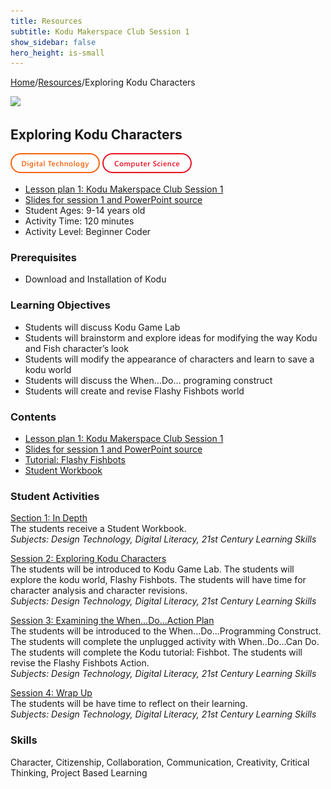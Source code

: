 ```yaml
---
title: Resources
subtitle: Kodu Makerspace Club Session 1
show_sidebar: false
hero_height: is-small
---
```


[Home](..)/[Resources](.)/Exploring Kodu Characters

[![](https://www.kodugamelab.com/API/Thumbnail?world=RysBpPUArUOXRWgV_F5P7A==)](https://worlds.kodugamelab.com/world/RysBpPUArUOXRWgV_F5P7A==)

## Exploring Kodu Characters
![Digital Technology](dt.png) ![Computer Science](cs.png)

* [Lesson plan 1: Kodu Makerspace Club Session 1](LG_Session_1_KODU_Makerspace.pdf)
* [Slides for session 1 and PowerPoint source](PPT_Session1_Kodu_Makerspace.pdf)
* Student Ages: 9-14 years old
* Activity Time: 120 minutes
* Activity Level: Beginner Coder

### Prerequisites 
* Download and Installation of Kodu

### Learning Objectives
* Students will discuss Kodu Game Lab
* Students will brainstorm and explore ideas for modifying the way Kodu and Fish character’s look
* Students will modify the appearance of characters and learn to save a kodu world
* Students will discuss the When…Do… programing construct
* Students will create and revise Flashy Fishbots world

### Contents
* [Lesson plan 1: Kodu Makerspace Club Session 1](LG_Session_1_KODU_Makerspace.pdf)
* [Slides for session 1 and PowerPoint source](PPT_Session1_Kodu_Makerspace.pdf)
* [Tutorial: Flashy Fishbots](http://worlds.kodugamelab.com/world/RysBpPUArUOXRWgV_F5P7A==)
* [Student Workbook](Student_Workbook_Kodu_Makerspace_Camp.pdf)

### Student Activities
[Section 1: In Depth](LG_Session_1_KODU_Makerspace.pdf#page=8)<br>
The students receive a Student Workbook.<br>
*Subjects: Design Technology, Digital Literacy, 21st Century Learning Skills*

[Session 2: Exploring Kodu Characters](LG_Session_1_KODU_Makerspace.pdf#page=14)<br>
The students will be introduced to Kodu Game Lab. The students will explore the kodu world, Flashy Fishbots. The students will have time for character analysis and character revisions.<br>
*Subjects: Design Technology, Digital Literacy, 21st Century Learning Skills*

[Session 3: Examining the When...Do...Action Plan](LG_Session_1_KODU_Makerspace.pdf#page=22)<br>
The students will be introduced to the When...Do...Programming Construct. The students will complete the unplugged activity with When..Do...Can Do. The students will complete the Kodu tutorial: Fishbot. The students will revise the Flashy Fishbots Action.<br>
*Subjects: Design Technology, Digital Literacy, 21st Century Learning Skills*

[Session 4: Wrap Up](LG_Session_1_KODU_Makerspace.pdf#page=31)<br>
The students will be have time to reflect on their learning.<br>
*Subjects: Design Technology, Digital Literacy, 21st Century Learning Skills*

### Skills
Character,
Citizenship,
Collaboration,
Communication,
Creativity,
Critical Thinking,
Project Based Learning 

    